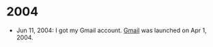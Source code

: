 # 2004
	
- Jun 11, 2004: I got my Gmail account. [Gmail](https://en.wikipedia.org/wiki/Gmail) was launched on Apr 1, 2004.
